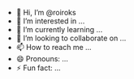 - 👋 Hi, I’m @roiroks
- 👀 I’m interested in ...
- 🌱 I’m currently learning ...
- 💞️ I’m looking to collaborate on ...
- 📫 How to reach me ...
- 😄 Pronouns: ...
- ⚡ Fun fact: ...

<!---
roiroks/roiroks is a ✨ special ✨ repository because its `README.md` (this file) appears on your GitHub profile.
You can click the Preview link to take a look at your changes.
--->
